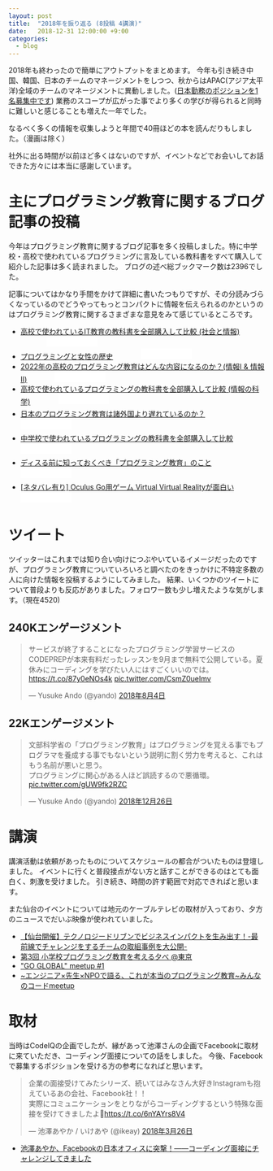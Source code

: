 ```yaml
---
layout: post
title:  "2018年を振り返る (8投稿 4講演)"
date:   2018-12-31 12:00:00 +9:00
categories:
  - blog
---
```


2018年も終わったので簡単にアウトプットをまとめます。
今年も引き続き中国、韓国、日本のチームのマネージメントをしつつ、秋からはAPAC(アジア太平洋)全域のチームのマネージメントに異動しました。([日本勤務のポジションを1名募集中です](https://twitter.com/yando/status/1060712559999770624))
業務のスコープが広がった事でより多くの学びが得られると同時に難しいと感じることも増えた一年でした。

なるべく多くの情報を収集しようと年間で40冊ほどの本を読んだりもしました。（漫画は除く）

社外に出る時間が以前ほど多くはないのですが、イベントなどでお会いしてお話できた方々には本当に感謝しています。

# 主にプログラミング教育に関するブログ記事の投稿

今年はプログラミング教育に関するブログ記事を多く投稿しました。特に中学校・高校で使われているプログラミングに言及している教科書をすべて購入して紹介した記事は多く読まれました。
ブログの述べ総ブックマーク数は2396でした。

記事についてはかなり手間をかけて詳細に書いたつもりですが、その分読みづらくなっているのでどうやってもっとコンパクトに情報を伝えられるのかというのはプログラミング教育に関するさまざまな意見をみて感じているところです。

<ul>
      <li>
        <a class="post-link" href="https://yandod.github.io/blog/2018/11/18/ict-textbook/">高校で使われているIT教育の教科書を全部購入して比較 (社会と情報)</a>
        <span class="post-social">
        <iframe class="hatena-bookmark-button-frame" title="このエントリーをはてなブックマークに追加" frameborder="0" scrolling="no" width="47" height="20" src="javascript:false" style="width: 47px; height: 20px;"></iframe><script type="text/javascript" src="//b.st-hatena.com/js/bookmark_button.js" charset="utf-8" async="async"></script>
        <iframe src="//www.facebook.com/plugins/like.php?href=https://yandod.github.io/blog/2018/11/18/ict-textbook/&amp;layout=button_count&amp;show_faces=false&amp;width=100&amp;action=like&amp;colorscheme=light&amp;height=21" scrolling="no" frameborder="0" style="border:none; overflow:hidden; width:100px; height:21px;" allowtransparency="true"></iframe>
        </span>
      </li>
      <li>
        <a class="post-link" href="https://yandod.github.io/blog/2018/09/17/history-of-women-in-programming/">プログラミングと女性の歴史</a>
        <span class="post-social">
        <iframe class="hatena-bookmark-button-frame" title="このエントリーをはてなブックマークに追加" frameborder="0" scrolling="no" width="47" height="20" src="javascript:false" style="width: 47px; height: 20px;"></iframe><script type="text/javascript" src="//b.st-hatena.com/js/bookmark_button.js" charset="utf-8" async="async"></script>
        <iframe src="//www.facebook.com/plugins/like.php?href=https://yandod.github.io/blog/2018/09/17/history-of-women-in-programming/&amp;layout=button_count&amp;show_faces=false&amp;width=100&amp;action=like&amp;colorscheme=light&amp;height=21" scrolling="no" frameborder="0" style="border:none; overflow:hidden; width:100px; height:21px;" allowtransparency="true"></iframe>
        </span>
      </li>
      <li>
        <a class="post-link" href="https://yandod.github.io/blog/2018/08/04/new-highschool-curriculum/">2022年の高校のプログラミング教育はどんな内容になるのか？(情報Ⅰ &amp; 情報Ⅱ)</a>
        <span class="post-social">
        <iframe class="hatena-bookmark-button-frame" title="このエントリーをはてなブックマークに追加" frameborder="0" scrolling="no" width="47" height="20" src="javascript:false" style="width: 47px; height: 20px;"></iframe><script type="text/javascript" src="//b.st-hatena.com/js/bookmark_button.js" charset="utf-8" async="async"></script>
        <iframe src="//www.facebook.com/plugins/like.php?href=https://yandod.github.io/blog/2018/08/04/new-highschool-curriculum/&amp;layout=button_count&amp;show_faces=false&amp;width=100&amp;action=like&amp;colorscheme=light&amp;height=21" scrolling="no" frameborder="0" style="border:none; overflow:hidden; width:100px; height:21px;" allowtransparency="true"></iframe>
        </span>
      </li>
    <li>
        <a class="post-link" href="https://yandod.github.io/blog/2018/07/29/highschool-programming-textbook/">高校で使われているプログラミングの教科書を全部購入して比較 (情報の科学)</a>
        <span class="post-social">
        <iframe class="hatena-bookmark-button-frame" title="このエントリーをはてなブックマークに追加" frameborder="0" scrolling="no" width="47" height="20" src="javascript:false" style="width: 47px; height: 20px;"></iframe><script type="text/javascript" src="//b.st-hatena.com/js/bookmark_button.js" charset="utf-8" async="async"></script>
        <iframe src="//www.facebook.com/plugins/like.php?href=https://yandod.github.io/blog/2018/07/29/highschool-programming-textbook/&amp;layout=button_count&amp;show_faces=false&amp;width=100&amp;action=like&amp;colorscheme=light&amp;height=21" scrolling="no" frameborder="0" style="border:none; overflow:hidden; width:100px; height:21px;" allowtransparency="true"></iframe>
        </span>
      </li>
      <li>
        <a class="post-link" href="https://yandod.github.io/blog/2018/07/22/ict-education-in-the-world/">日本のプログラミング教育は諸外国より遅れているのか？</a>
        <span class="post-social">
        <iframe class="hatena-bookmark-button-frame" title="このエントリーをはてなブックマークに追加" frameborder="0" scrolling="no" width="47" height="20" src="javascript:false" style="width: 47px; height: 20px;"></iframe><script type="text/javascript" src="//b.st-hatena.com/js/bookmark_button.js" charset="utf-8" async="async"></script>
        <iframe src="//www.facebook.com/plugins/like.php?href=https://yandod.github.io/blog/2018/07/22/ict-education-in-the-world/&amp;layout=button_count&amp;show_faces=false&amp;width=100&amp;action=like&amp;colorscheme=light&amp;height=21" scrolling="no" frameborder="0" style="border:none; overflow:hidden; width:100px; height:21px;" allowtransparency="true"></iframe>
        </span>
      </li>
      <li>
        <a class="post-link" href="https://yandod.github.io/blog/2018/07/17/programming-textbook/">中学校で使われているプログラミングの教科書を全部購入して比較</a>
        <span class="post-social">
        <iframe class="hatena-bookmark-button-frame" title="このエントリーをはてなブックマークに追加" frameborder="0" scrolling="no" width="47" height="20" src="javascript:false" style="width: 47px; height: 20px;"></iframe><script type="text/javascript" src="//b.st-hatena.com/js/bookmark_button.js" charset="utf-8" async="async"></script>
        <iframe src="//www.facebook.com/plugins/like.php?href=https://yandod.github.io/blog/2018/07/17/programming-textbook/&amp;layout=button_count&amp;show_faces=false&amp;width=100&amp;action=like&amp;colorscheme=light&amp;height=21" scrolling="no" frameborder="0" style="border:none; overflow:hidden; width:100px; height:21px;" allowtransparency="true"></iframe>
        </span>
      </li>
      <li>
        <a class="post-link" href="https://yandod.github.io/blog/2018/06/28/programming/">ディスる前に知っておくべき「プログラミング教育」のこと</a>
        <span class="post-social">
        <iframe class="hatena-bookmark-button-frame" title="このエントリーをはてなブックマークに追加" frameborder="0" scrolling="no" width="47" height="20" src="javascript:false" style="width: 47px; height: 20px;"></iframe><script type="text/javascript" src="//b.st-hatena.com/js/bookmark_button.js" charset="utf-8" async="async"></script>
        <iframe src="//www.facebook.com/plugins/like.php?href=https://yandod.github.io/blog/2018/06/28/programming/&amp;layout=button_count&amp;show_faces=false&amp;width=100&amp;action=like&amp;colorscheme=light&amp;height=21" scrolling="no" frameborder="0" style="border:none; overflow:hidden; width:100px; height:21px;" allowtransparency="true"></iframe>
        </span>
      </li>
      <li>
        <a class="post-link" href="https://yandod.github.io/blog/2018/05/15/virtual-virtual-reality/">[ネタバレ有り] Oculus Go用ゲーム Virtual Virtual Realityが面白い</a>
        <span class="post-social">
        <iframe class="hatena-bookmark-button-frame" title="このエントリーをはてなブックマークに追加" frameborder="0" scrolling="no" width="47" height="20" src="javascript:false" style="width: 47px; height: 20px;"></iframe><script type="text/javascript" src="//b.st-hatena.com/js/bookmark_button.js" charset="utf-8" async="async"></script>
        <iframe src="//www.facebook.com/plugins/like.php?href=http://yandod.github.io/blog/2018/05/15/virtual-virtual-reality/&amp;layout=button_count&amp;show_faces=false&amp;width=100&amp;action=like&amp;colorscheme=light&amp;height=21" scrolling="no" frameborder="0" style="border:none; overflow:hidden; width:100px; height:21px;" allowtransparency="true"></iframe>
        </span>
      </li>
  </ul>

# ツイート

ツイッターはこれまでは知り合い向けにつぶやいているイメージだったのですが、プログラミング教育についていろいろと調べたのをきっかけに不特定多数の人に向けた情報を投稿するようにしてみました。
結果、いくつかのツイートについて普段よりも反応がありました。フォロワー数も少し増えたような気がします。（現在4520)

## 240Kエンゲージメント

<blockquote class="twitter-tweet" data-lang="ja"><p lang="ja" dir="ltr">サービスが終了することになったプログラミング学習サービスのCODEPREPが本来有料だったレッスンを9月まで無料で公開している。夏休みにコーディングを学びたい人にはすごくいいのでは。<a href="https://t.co/87y0eNOs4k">https://t.co/87y0eNOs4k</a> <a href="https://t.co/CsmZ0ueImv">pic.twitter.com/CsmZ0ueImv</a></p>&mdash; Yusuke Ando (@yando) <a href="https://twitter.com/yando/status/1025548191691722754?ref_src=twsrc%5Etfw">2018年8月4日</a></blockquote>
<script async src="https://platform.twitter.com/widgets.js" charset="utf-8"></script>

## 22Kエンゲージメント

<blockquote class="twitter-tweet" data-lang="ja"><p lang="ja" dir="ltr">文部科学省の「プログラミング教育」はプログラミングを覚える事でもプログラマを養成する事でもないという説明に割く労力を考えると、これはもう名前が悪いと思う。<br>プログラミングに関心がある人ほど誤読するので悪循環。 <a href="https://t.co/gUW9fk2RZC">pic.twitter.com/gUW9fk2RZC</a></p>&mdash; Yusuke Ando (@yando) <a href="https://twitter.com/yando/status/1077956684436320257?ref_src=twsrc%5Etfw">2018年12月26日</a></blockquote>
<script async src="https://platform.twitter.com/widgets.js" charset="utf-8"></script>


# 講演

講演活動は依頼があったものについてスケジュールの都合がついたものは登壇しました。
イベントに行くと普段接点がない方と話すことができるのはとても面白く、刺激を受けました。
引き続き、時間の許す範囲で対応できればと思います。

また仙台のイベントについては地元のケーブルテレビの取材が入っており、夕方のニュースでだいぶ映像が使われていました。

- [【仙台開催】テクノロジードリブンでビジネスインパクトを生み出す！-最前線でチャレンジをするチームの取組事例を大公開-](https://techplay.jp/event/708354)
- [第3回 小学校プログラミング教育を考える夕べ @東京](https://sakura-kanto.doorkeeper.jp/events/82852)
- ["GO GLOBAL" meetup #1](https://go-global.connpass.com/event/108021/)
- [~エンジニア×先生×NPOで語る、これが本当のプログラミング教育~みんなのコードmeetup](https://connpass.com/event/100886/)

# 取材

当時はCodeIQの企画でしたが、縁があって池澤さんの企画でFacebookに取材に来ていただき、コーディング面接についての話をしました。
今後、Facebookで募集するポジションを受ける方の参考になればと思います。

<blockquote class="twitter-tweet" data-lang="ja"><p lang="ja" dir="ltr">企業の面接受けてみたシリーズ、続いてはみなさん大好きInstagramも抱えているあの会社、Facebook社！！<br>実際にコミュニケーションをとりながらコーディングするという特殊な面接を受けてきましたよ🌸<a href="https://t.co/6nYAYrs8V4">https://t.co/6nYAYrs8V4</a></p>&mdash; 池澤あやか / いけあや (@ikeay) <a href="https://twitter.com/ikeay/status/978189896983588864?ref_src=twsrc%5Etfw">2018年3月26日</a></blockquote>
<script async src="https://platform.twitter.com/widgets.js" charset="utf-8"></script>

- [池澤あやか、Facebookの日本オフィスに突撃！――コーディング面接にチャレンジしてきました](https://next.rikunabi.com/journal/20180524_c13_iq/)

